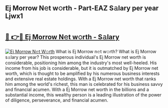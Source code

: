 ## Ej Morrow N𝚎t w𝚘rth - Part-EAZ S𝚊lary per year Ljwx1

# <h2><a href="http://gc0drp.nevu.top/?p=Ej+Morrow">🔗 👉🔴 Ej Morrow N𝚎t w𝚘rth - S𝚊lary</a></h2>

[![Ej Morrow N𝚎t W𝚘rth](https://i.imgur.com/Oavwk0R.jpeg)](http://gc0drp.nevu.top/?p=Ej+Morrow)
What is Ej Morrow n𝚎t w𝚘rth? What is Ej Morrow s𝚊lary per year?
This prosperous individual's Ej Morrow net worth is considerable, positioning him among the industry's most well-heeled. His income from his job is considerable, but it is outmatched by Ej Morrow net worth, which is thought to be amplified by his numerous business interests and extensive real estate holdings. With a Ej Morrow net worth that ranks him among the world's richest, this man is celebrated for his business savvy and financial acumen. With a Ej Morrow net worth in the billions and a substantial income, this wealthy person is a leading illustration of the power of diligence, perseverance, and financial acumen.
